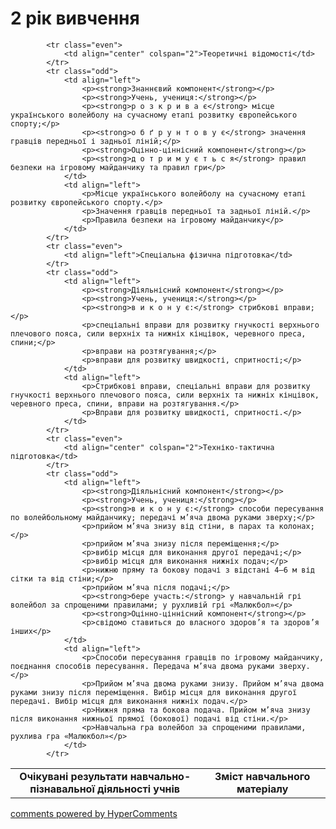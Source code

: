 <div id="hypercomments_widget" class="js-hypercomments-widget invisible"></div>

2 рік вивчення
=============================

<table>
  <body>
    <tr>
<td align="center" width="60%"><strong>Очікувані результати навчально-пізнавальної діяльності учнів</strong></td>    
<td align="center" width="40%"><strong>Зміст навчального матеріалу</strong></td>
    </tr>

            <tr class="even">
                <td align="center" colspan="2">Теоретичні відомості</td>
            </tr>
            <tr class="odd">
                <td align="left">
                    <p><strong>Знаннєвий компонент</strong></p>
                    <p><strong>Учень, учениця:</strong></p>
                    <p><strong>р о з к р и в а є</strong> місце українського волейболу на сучасному етапі розвитку європейського спорту;</p>
                    <p><strong>о б ґ р у н т о в у є</strong> значення гравців передньої і задньої ліній;</p>
                    <p><strong>Оцінно-ціннісний компонент</strong></p>
                    <p><strong>д о т р и м у є т ь с я</strong> правил безпеки на ігровому майданчику та правил гри</p>
                </td>
                <td align="left">
                    <p>Місце українського волейболу на сучасному етапі розвитку європейського спорту.</p>
                    <p>Значення гравців передньої та задньої ліній.</p>
                    <p>Правила безпеки на ігровому майданчику</p>
                </td>
            </tr>
            <tr class="even">
                <td align="left">Спеціальна фізична підготовка</td>
            </tr>
            <tr class="odd">
                <td align="left">
                    <p><strong>Діяльнісний компонент</strong></p>
                    <p><strong>Учень, учениця:</strong></p>
                    <p><strong>в и к о н у є:</strong> стрибкові вправи;</p>
                    <p>спеціальні вправи для розвитку гнучкості верхнього плечового пояса, сили верхніх та нижніх кінцівок, черевного преса, спини;</p>
                    <p>вправи на розтягування;</p>
                    <p>вправи для розвитку швидкості, спритності;</p>
                </td>
                <td align="left">
                    <p>Стрибкові вправи, спеціальні вправи для розвитку гнучкості верхнього плечового пояса, сили верхніх та нижніх кінцівок, черевного преса, спини, вправи на розтягування.</p>
                    <p>Вправи для розвитку швидкості, спритності.</p>
                </td>
            </tr>
            <tr class="even">
                <td align="center" colspan="2">Техніко-тактична підготовка</td>
            </tr>
            <tr class="odd">
                <td align="left">
                    <p><strong>Діяльнісний компонент</strong></p>
                    <p><strong>Учень, учениця:</strong></p>
                    <p><strong>в и к о н у є:</strong> способи пересування по волейбольному майданчику; передачі м’яча двома руками зверху;</p>
                    <p>прийом м’яча знизу від стіни, в парах та колонах;</p>
                    <p>прийом м’яча знизу після переміщення;</p>
                    <p>вибір місця для виконання другої передачі;</p>
                    <p>вибір місця для виконання нижніх подач;</p>
                    <p>нижню пряму та бокову подачі з відстані 4–6 м від сітки та від стіни;</p>
                    <p>прийом м’яча після подачі;</p>
                    <p><strong>бере участь:</strong> у навчальній грі волейбол за спрощеними правилами; у рухливій грі «Малюкбол»</p>
                    <p><strong>Оцінно-ціннісний компонент</strong></p>
                    <p>свідомо ставиться до власного здоров’я та здоров’я інших</p>
                </td>
                <td align="left">
                    <p>Способи пересування гравців по ігровому майданчику, поєднання способів пересування. Передача м’яча двома руками зверху.</p>
                    <p>Прийом м’яча двома руками знизу. Прийом м’яча двома руками знизу після переміщення. Вибір місця для виконання другої передачі. Вибір місця для виконання нижніх подач.</p>
                    <p>Нижня пряма та бокова подача. Прийом м’яча знизу після виконання нижньої прямої (бокової) подачі від стіни.</p>
                    <p>Навчальна гра волейбол за спрощеними правилами, рухлива гра «Малюкбол»</p>
                </td>
            </tr>
</body>
</table>

<div class="js-hypercomments-container">
  <a href="http://hypercomments.com" class="hc-link" title="comments widget">comments powered by HyperComments</a>
</div>